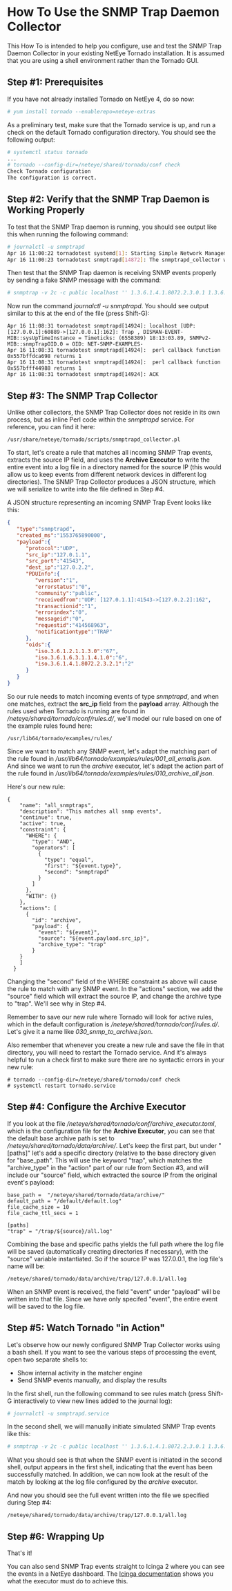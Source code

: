 # How To Use the SNMP Trap Daemon Collector

<!-- [SNMP Trap Daemon Collector]((src/tornado/snmptrapd_collector/doc/SNMP-HowTo.md)) -->
This How To is intended to help you configure, use and test the
SNMP Trap Daemon Collector
in your existing NetEye Tornado installation.
It is assumed that you are using a shell environment rather than the Tornado GUI.



## Step #1:  Prerequisites

If you have not already installed Tornado on NetEye 4, do so now:
```bash
# yum install tornado --enablerepo=neteye-extras
```

As a preliminary test, make sure that the Tornado service is up, and run a check on the default
Tornado configuration directory.  You should see the following output:
```bash
# systemctl status tornado
...
# tornado --config-dir=/neteye/shared/tornado/conf check
Check Tornado configuration
The configuration is correct.
```



## Step #2:  Verify that the SNMP Trap Daemon is Working Properly

To test that the SNMP Trap daemon is running, you should see output like this when running the
following command:
```bash
# journalctl -u snmptrapd
Apr 16 11:00:22 tornadotest systemd[1]: Starting Simple Network Management Protocol (SNMP) Trap Daemon....
Apr 16 11:00:23 tornadotest snmptrapd[14872]: The snmptrapd_collector was loaded successfully.
```

Then test that the SNMP Trap daemon is receiving SNMP events properly by sending a fake SNMP message
with the command:
```bash
# snmptrap -v 2c -c public localhost '' 1.3.6.1.4.1.8072.2.3.0.1 1.3.6.1.4.1.8072.2.3.2.1 i 123456
```

Now run the command *journalctl -u snmptrapd*.  You should see output similar to this at the end of
the file (press Shift-G):
```
Apr 16 11:08:31 tornadotest snmptrapd[14924]: localhost [UDP: [127.0.0.1]:60889->[127.0.0.1]:162]: Trap , DISMAN-EVENT-MIB::sysUpTimeInstance = Timeticks: (6558389) 18:13:03.89, SNMPv2-MIB::snmpTrapOID.0 = OID: NET-SNMP-EXAMPLES-
Apr 16 11:08:31 tornadotest snmptrapd[14924]:  perl callback function 0x557bffdca698 returns 1
Apr 16 11:08:31 tornadotest snmptrapd[14924]:  perl callback function 0x557bfff44988 returns 1
Apr 16 11:08:31 tornadotest snmptrapd[14924]: ACK
```



## Step #3:  The SNMP Trap Collector

Unlike other collectors, the SNMP Trap Collector does not reside in its own process, but as inline
Perl code within the *snmptrapd* service.  For reference, you can find it here:
```
/usr/share/neteye/tornado/scripts/snmptrapd_collector.pl
```

To start, let's create a rule that matches all incoming SNMP Trap events, extracts the source IP
field, and uses the **Archive Executor** to write the entire event into a log file in a directory
named for the source IP (this would allow us to keep events from different network devices in
different log directories).   The SNMP Trap Collector produces a JSON structure, which we will
serialize to write into the file defined in Step #4.
<!-- Try to link to the SNMP Trap Collector documentation -->

A JSON structure representing an incoming SNMP Trap Event looks like this:
```json
{
   "type":"snmptrapd",
   "created_ms":"1553765890000",
   "payload":{
      "protocol":"UDP",
      "src_ip":"127.0.1.1",
      "src_port":"41543",
      "dest_ip":"127.0.2.2",
      "PDUInfo":{
         "version":"1",
         "errorstatus":"0",
         "community":"public",
         "receivedfrom":"UDP: [127.0.1.1]:41543->[127.0.2.2]:162",
         "transactionid":"1",
         "errorindex":"0",
         "messageid":"0",
         "requestid":"414568963",
         "notificationtype":"TRAP"
      },
      "oids":{
         "iso.3.6.1.2.1.1.3.0":"67",
         "iso.3.6.1.6.3.1.1.4.1.0":"6",
         "iso.3.6.1.4.1.8072.2.3.2.1":"2"
      }
   }
}
```

So our rule needs to match incoming events of type *snmptrapd*, and when one matches, extract the
**src_ip** field from the **payload** array.  Although the rules used when Tornado is running are
found in */neteye/shared/tornado/conf/rules.d/*, we'll model our rule based on one of the example
rules found here:
```
/usr/lib64/tornado/examples/rules/
```

Since we want to match any SNMP event, let's adapt the matching part of the rule found in
*/usr/lib64/tornado/examples/rules/001_all_emails.json*.  And since we want to run the
*archive* executor, let's adapt the action part of the rule found in
*/usr/lib64/tornado/examples/rules/010_archive_all.json*.

Here's our new rule:
```
{
    "name": "all_snmptraps",
    "description": "This matches all snmp events",
    "continue": true,
    "active": true,
    "constraint": {
      "WHERE": {
        "type": "AND",
        "operators": [
          {
            "type": "equal",
            "first": "${event.type}",
            "second": "snmptrapd"
          }
        ]
      },
      "WITH": {}
    },
    "actions": [
      {
        "id": "archive",
        "payload": {
          "event": "${event}",
          "source": "${event.payload.src_ip}",
          "archive_type": "trap"
        }
    }
    ]
  }
```

Changing the "second" field of the WHERE constraint as above will cause the rule to match with any
SNMP event.  In the "actions" section, we add the "source" field which will extract the source IP,
and change the archive type to "trap".  We'll see why in Step #4.

Remember to save our new rule where Tornado will look for active rules, which in the default
configuration is */neteye/shared/tornado/conf/rules.d/*.  Let's give it a name like
*030_snmp_to_archive.json*.

Also remember that whenever you create a new rule and save the file in that directory, you will
need to restart the Tornado service.  And it's always helpful to run a check first to make sure
there are no syntactic errors in your new rule:
```
# tornado --config-dir=/neteye/shared/tornado/conf check
# systemctl restart tornado.service
```



## Step #4:  Configure the Archive Executor

<!-- We could use a link to the description of Archive Event. -->

If you look at the file */neteye/shared/tornado/conf/archive_executor.toml*, which is the
configuration file for the **Archive Executor**, you can see that the default base archive path
is set to */neteye/shared/tornado/data/archive/*.  Let's keep the first part, but under
"[paths]" let's add a specific directory (relative to the base directory given for "base_path".
This will use the keyword "trap", which matches the "archive_type" in the "action" part of our
rule from Section #3, and will include our "source" field, which extracted the source IP from
the original event's payload:

```
base_path =  "/neteye/shared/tornado/data/archive/"
default_path = "/default/default.log"
file_cache_size = 10
file_cache_ttl_secs = 1

[paths]
"trap" = "/trap/${source}/all.log"
```

Combining the base and specific paths yields the full path where the log file will be saved
(automatically creating directories if necessary), with the "source" variable instantiated.
So if the source IP was 127.0.0.1, the log file's name will be:
```
/neteye/shared/tornado/data/archive/trap/127.0.0.1/all.log
```

When an SNMP event is received, the field "event" under "payload" will be written into that
file.  Since we have only specifed "event", the entire event will be saved to the log file.



## Step #5:  Watch Tornado "in Action"

Let's observe how our newly configured SNMP Trap Collector works using a bash shell.  If you want
to see the various steps of processing the event, open two separate shells to:
* Show internal activity in the matcher engine 
* Send SNMP events manually, and display the results

In the first shell, run the following command to see rules match (press Shift-G interactively
to view new lines added to the journal log):
```bash
# journalctl -u snmptrapd.service
```

In the second shell, we will manually initiate simulated SNMP Trap events like this:
```bash 
# snmptrap -v 2c -c public localhost '' 1.3.6.1.4.1.8072.2.3.0.1 1.3.6.1.4.1.8072.2.3.2.1 i 123456
```

What you should see is that when the SNMP event is initiated in the second shell, output appears
in the first shell, indicating that the event has been successfully matched.  In addition, we
can now look at the result of the match by looking at the log file configured by the *archive*
executor.

And now you should see the full event written into the file we specified during Step #4:
```
/neteye/shared/tornado/data/archive/trap/127.0.0.1/all.log
```


## Step #6:  Wrapping Up

That's it!

You can also send SNMP Trap events straight to Icinga 2 where you can see the events in a NetEye
dashboard.  The
[Icinga documentation](https://icinga.com/docs/icinga2/latest/doc/12-icinga2-api/#actions)
shows you what the executor must do to achieve this.
